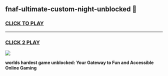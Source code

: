 
## fnaf-ultimate-custom-night-unblocked 👋
<h3>
<a href="https://premium.freeplayer.one?title=fnaf-ultimate-custom-night-unblocked&ref=14F">CLICK TO PLAY</a></h3>
<hr>

<h3>
<a href="https://premium.freeplayer.one?title=fnaf-ultimate-custom-night-unblocked&ref=14F">CLICK 2 PLAY</a>
  
</h3>

<a href="https://premium.freeplayer.one?title=fnaf-ultimate-custom-night-unblocked&ref=12F/"><img src="https://clearcache.store/games.png"></a>


**worlds hardest game unblocked: Your Gateway to Fun and Accessible Online Gaming**
